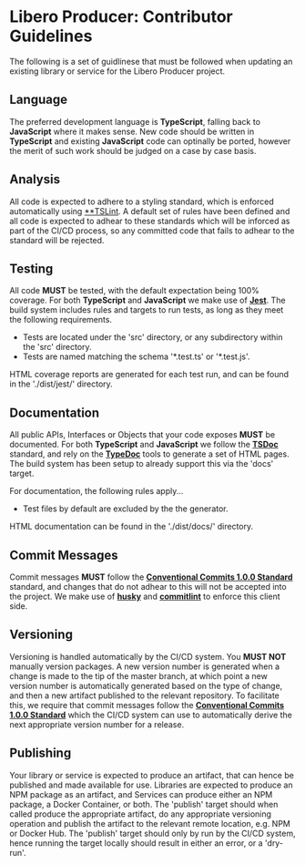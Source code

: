 # Libero Producer: Contributor Guidelines

The following is a set of guidlinese that must be followed when updating an existing library or service for the Libero Producer project.

## Language

The preferred development language is **TypeScript**, falling back to **JavaScript** where it makes sense. New code should be written in **TypeScript** and existing **JavaScript** code can optinally be ported, however the merit of such work should be judged on a case by case basis.

## Analysis

All code is expected to adhere to a styling standard, which is enforced automatically using [**TSLint](https://palantir.github.io/tslint/). A default set of rules have been defined and all code is expected to adhear to these standards which will be inforced as part of the CI/CD process, so any committed code that fails to adhear to the standard will be rejected.

## Testing

All code **MUST** be tested, with the default expectation being 100% coverage. For both **TypeScript** and **JavaScript** we make use of [**Jest**](https://jestjs.io/). The build system includes rules and targets to run tests, as long as they meet the following requirements.

* Tests are located under the 'src' directory, or any subdirectory within the 'src' directory.
* Tests are named matching the schema '*.test.ts' or '\*.test.js'.

HTML coverage reports are generated for each test run, and can be found in the './dist/jest/' directory.

## Documentation

All public APIs, Interfaces or Objects that your code exposes **MUST** be documented. For both **TypeScript** and **JavaScript** we follow the [**TSDoc**](https://github.com/microsoft/tsdoc) standard, and rely on the [**TypeDoc**](https://typedoc.org/) tools to generate a set of HTML pages. The build system has been setup to already support this via the 'docs' target.

For documentation, the following rules apply...
* Test files by default are excluded by the the generator.

HTML documentation can be found in the './dist/docs/' directory.

## Commit Messages

Commit messages **MUST** follow the [**Conventional Commits 1.0.0 Standard**](https://www.conventionalcommits.org/en/v1.0.0/) standard, and changes that do not adhear to this will not be accepted into the project. We make use of [**husky**](https://github.com/typicode/husky) and [**commitlint**](https://commitlint.js.org) to enforce this client side.

## Versioning

Versioning is handled automatically by the CI/CD system. You **MUST NOT** manually version packages. A new version number is generated when a change is made to the tip of the master branch, at which point a new version number is automatically generated based on the type of change, and then a new artifact published to the relevant repository. To facilitate this, we require that commit messages follow the [**Conventional Commits 1.0.0 Standard**](https://www.conventionalcommits.org/en/v1.0.0/) which the CI/CD system can use to automatically derive the next appropriate version number for a release.

## Publishing

Your library or service is expected to produce an artifact, that can hence be published and made available for use. Libraries are expected to produce an NPM package as an artifact, and Services can produce either an NPM package, a Docker Container, or both. The 'publish' target should when called produce the appropriate artifact, do any appropriate versioning operation and publish the artifact to the relevant remote location, e.g. NPM or Docker Hub. The 'publish' target should only by run by the CI/CD system, hence running the target locally should result in either an error, or a 'dry-run'.